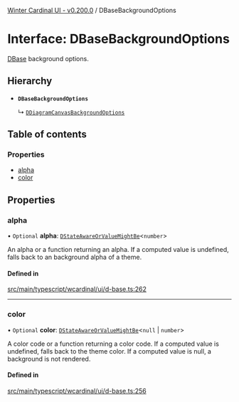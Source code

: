 [Winter Cardinal UI - v0.200.0](../index.md) / DBaseBackgroundOptions

# Interface: DBaseBackgroundOptions

[DBase](../classes/DBase.md) background options.

## Hierarchy

- **`DBaseBackgroundOptions`**

  ↳ [`DDiagramCanvasBackgroundOptions`](DDiagramCanvasBackgroundOptions.md)

## Table of contents

### Properties

- [alpha](DBaseBackgroundOptions.md#alpha)
- [color](DBaseBackgroundOptions.md#color)

## Properties

### alpha

• `Optional` **alpha**: [`DStateAwareOrValueMightBe`](../index.md#dstateawareorvaluemightbe)<`number`\>

An alpha or a function returning an alpha.
If a computed value is undefined, falls back to an background alpha of a theme.

#### Defined in

[src/main/typescript/wcardinal/ui/d-base.ts:262](https://github.com/winter-cardinal/winter-cardinal-ui/blob/v0.200.0/src/main/typescript/wcardinal/ui/d-base.ts#L262)

___

### color

• `Optional` **color**: [`DStateAwareOrValueMightBe`](../index.md#dstateawareorvaluemightbe)<``null`` \| `number`\>

A color code or a function returning a color code.
If a computed value is undefined, falls back to the theme color.
If a computed value is null, a background is not rendered.

#### Defined in

[src/main/typescript/wcardinal/ui/d-base.ts:256](https://github.com/winter-cardinal/winter-cardinal-ui/blob/v0.200.0/src/main/typescript/wcardinal/ui/d-base.ts#L256)
